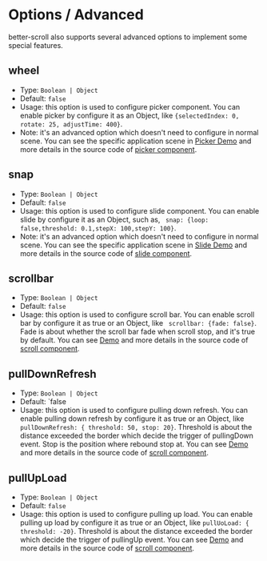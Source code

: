 # Options / Advanced

better-scroll also supports several advanced options to implement some special features.

## wheel
   - Type: `Boolean | Object`
   - Default: `false`
   - Usage: this option is used to configure picker component. You can enable picker by configure it as an Object, like `{selectedIndex: 0,
  rotate: 25, adjustTime: 400}`.
   - Note: it's an advanced option which doesn't need to configure in normal scene. You can see the specific application scene in [Picker Demo](https://ustbhuangyi.github.io/better-scroll/#/examples/picker) and more details in the source code of [picker component](https://github.com/ustbhuangyi/better-scroll/blob/master/example/components/picker/picker.vue).

## snap
   - Type: `Boolean | Object`
   - Default: `false`
   - Usage: this option is used to configure slide component. You can enable slide by configure it as an Object, such as, ` snap: {loop: false,threshold: 0.1,stepX: 100,stepY: 100}`.
   - Note: it's an advanced option which doesn't need to configure in normal scene. You can see the specific application scene in [Slide Demo](https://ustbhuangyi.github.io/better-scroll/#/examples/slide) and more details in the source code of [slide component](https://github.com/ustbhuangyi/better-scroll/blob/master/example/components/slide/slide.vue).

## scrollbar
   - Type: `Boolean | Object`
   - Default: `false`
   - Usage: this option is used to configure scroll bar. You can enable scroll bar by configure it as true or an Object, like ` scrollbar: {fade: false}`. Fade is about whether the scroll bar fade when scroll stop, and it's true by default. You can see [Demo](https://ustbhuangyi.github.io/better-scroll/#/examples/vertical-scroll) and more details in the source code of [scroll component](https://github.com/ustbhuangyi/better-scroll/blob/master/example/components/scroll/scroll.vue).

## pullDownRefresh
   - Type: `Boolean | Object`
   - Default: `false
   - Usage: this option is used to configure pulling down refresh. You can enable pulling down refresh by configure it as true or an Object, like `pullDownRefresh: { threshold: 50, stop: 20}`. Threshold is about the distance exceeded the border which decide the trigger of pullingDown event. Stop is the position where rebound stop at. You can see [Demo](https://ustbhuangyi.github.io/better-scroll/#/examples/vertical-scroll) and more details in the source code of [scroll component](https://github.com/ustbhuangyi/better-scroll/blob/master/example/components/scroll/scroll.vue).

## pullUpLoad
   - Type: `Boolean | Object`
   - Default: `false`
   - Usage: this option is used to configure pulling up load. You can enable pulling up load by configure it as true or an Object, like `pullUoLoad: { threshold: -20}`. Threshold is about the distance exceeded the border which decide the trigger of pullingUp event. You can see [Demo](https://ustbhuangyi.github.io/better-scroll/#/examples/vertical-scroll) and more details in the source code of [scroll component](https://github.com/ustbhuangyi/better-scroll/blob/master/example/components/scroll/scroll.vue).

